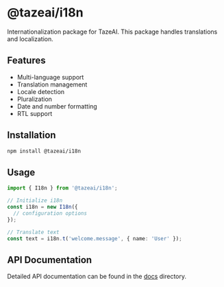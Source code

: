# @tazeai/i18n

Internationalization package for TazeAI. This package handles translations and localization.

## Features

- Multi-language support
- Translation management
- Locale detection
- Pluralization
- Date and number formatting
- RTL support

## Installation

```bash
npm install @tazeai/i18n
```

## Usage

```typescript
import { I18n } from '@tazeai/i18n';

// Initialize i18n
const i18n = new I18n({
  // configuration options
});

// Translate text
const text = i18n.t('welcome.message', { name: 'User' });
```

## API Documentation

Detailed API documentation can be found in the [docs](./docs) directory. 